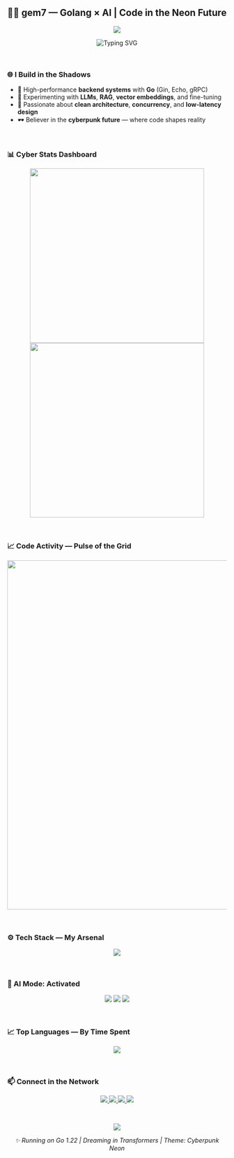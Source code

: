 ## 👨‍💻 gem7 — Golang × AI | Code in the Neon Future

<p align="center">
  <img src="https://capsule-render.vercel.app/api?type=waving&color=radial&height=300&section=header&text=HELLO%20WORLD&fontSize=90&fontAlign=50&fontAlignY=30&desc=Go+Engineer+%7C+AI+Explorer&descAlign=50&descSize=30&descAlignY=60&animation=twinkling&fontColor=ffffff&gradientColor1=8a2be2&gradientColor2=00ffff" />
</p>

<p align="center">
  <img src="https://readme-typing-svg.demolab.com?font=Fira%20Code&weight=600&size=22&pause=1000&center=true&vCenter=true&random=false&width=600&lines=Compiling+the+future+with+Golang;Training+AI+in+the+backroom;Neon+code+flows+through+my+veins;No+sleep+until+convergence" alt="Typing SVG" />
</p>

<br/>

### 🌐 I Build in the Shadows

- 🚀 High-performance **backend systems** with **Go** (Gin, Echo, gRPC)
- 🧠 Experimenting with **LLMs**, **RAG**, **vector embeddings**, and fine-tuning
- 🔐 Passionate about **clean architecture**, **concurrency**, and **low-latency design**
- 🕶️ Believer in the **cyberpunk future** — where code shapes reality

<br/>

### 📊 Cyber Stats Dashboard

<p align="center">
  <img src="https://github-readme-stats.vercel.app/api?username=gem7&theme=radical&show_icons=true&include_all_commits=true&hide_border=true" width="400" />
  <img src="https://streak-stats.demolab.com?user=gem7&theme=radical&hide_border=true" width="400" />
</p>

<br/>

### 📈 Code Activity — Pulse of the Grid

<p align="center">
  <img src="https://github-readme-activity-graph.vercel.app/graph?username=gem7&theme=blue-mercury&hide_border=true&area=true" width="800" />
</p>

<br/>

### ⚙️ Tech Stack — My Arsenal

<p align="center">
  <img src="https://skillicons.dev/icons?i=go,python,js,ts,docker,kubernetes,postgres,redis,pytorch,tensorflow,git,github,wsl" />
</p>

<br/>

### 🧠 AI Mode: Activated

<p align="center">
  <img src="https://img.shields.io/badge/LLM_Experiments_-In_Progress-c792ea?logo=langchain&logoColor=white&style=for-the-badge" />
  <img src="https://img.shields.io/badge/Go_AI_Framework_-Coming_Soon-00ADD8?logo=go&logoColor=white&style=for-the-badge" />
  <img src="https://img.shields.io/badge/AI_Soul_-100%25-00ffff?logo=deepmind&style=for-the-badge" />
</p>

<br/>

### 📈 Top Languages — By Time Spent

<p align="center">
  <img src="https://github-readme-stats.vercel.app/api/top-langs/?username=gem7&theme=radical&hide_border=true&layout=compact&langs_count=6" />
</p>

<br/>

### 📫 Connect in the Network

<p align="center">
  <a href="https://github.com/gem7">
    <img src="https://img.shields.io/badge/GitHub-gem7-6e39b7?logo=github&style=flat-square" />
  </a>
  <a href="mailto:gem7@protonmail.com">
    <img src="https://img.shields.io/badge/Email-gem7@protonmail.com-ff00ff?logo=gmail&style=flat-square" />
  </a>
  <a href="https://t.me/gem7">
    <img src="https://img.shields.io/badge/Telegram-gem7-00ffff?logo=telegram&style=flat-square" />
  </a>
  <a href="https://x.com/gem7">
    <img src="https://img.shields.io/badge/X-@gem7-8A2BE2?logo=x&logoColor=white&style=flat-square" />
  </a>
</p>

<br/>

<p align="center">
  <img src="https://capsule-render.vercel.app/api?type=waving&color=radial&height=300&section=footer&text=LOGOUT&fontSize=90&fontAlign=50&fontAlignY=70&desc=May%20your%20goroutines%20run%20free%20and%20your%20neural%20nets%20converge%20in%20one%20epoch.&descAlign=50&descSize=30&descAlignY=40&animation=twinkling&fontColor=ffffff&gradientColor1=8a2be2&gradientColor2=00ffff" />
</p>

<p align="center">
  <em>✨ Running on Go 1.22 | Dreaming in Transformers | Theme: Cyberpunk Neon</em>
</p>
